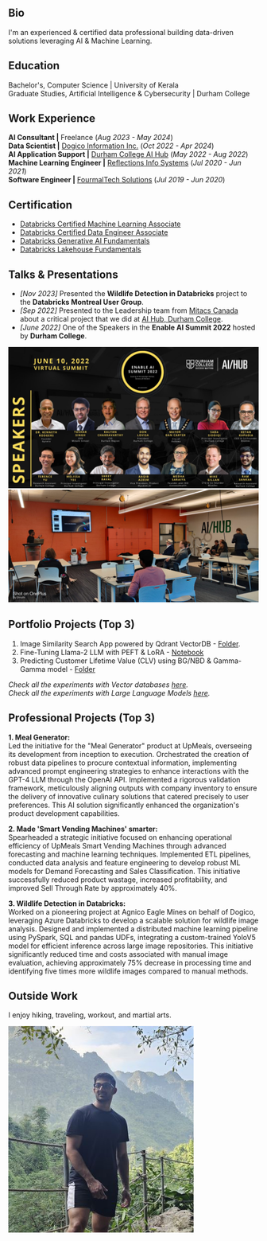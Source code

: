 ## Bio
I'm an experienced & certified data professional building data-driven solutions leveraging AI & Machine Learning.

## Education
Bachelor's, Computer Science | University of Kerala  
Graduate Studies, Artificial Intelligence & Cybersecurity | Durham College  

## Work Experience
**AI Consultant |** Freelance (_Aug 2023 - May 2024_)  
**Data Scientist |** [Dogico Information Inc.](https://www.linkedin.com/company/dogico-information-inc./) (_Oct 2022 - Apr 2024_)  
**AI Application Support |** [Durham College AI Hub](https://www.linkedin.com/showcase/dcaihub/) (_May 2022 - Aug 2022_)  
**Machine Learning Engineer |** [Reflections Info Systems](https://www.linkedin.com/company/reflectionsit/) (_Jul 2020 - Jun 2021_)  
**Software Engineer |** [FourmalTech Solutions](https://www.linkedin.com/company/fourmaltechsolution/) (_Jul 2019 - Jun 2020_)  

## Certification
- [Databricks Certified Machine Learning Associate](https://credentials.databricks.com/be519480-ba26-433f-b891-967ae289a5e8)  
- [Databricks Certified Data Engineer Associate](https://credentials.databricks.com/b4089597-5059-4e3f-8a43-fb4bb76dd72c)   
- [Databricks Generative AI Fundamentals](https://credentials.databricks.com/830053e4-f9f7-46b9-af9d-992ef2b50d1b)  
- [Databricks Lakehouse Fundamentals](https://credentials.databricks.com/02705434-5aab-4230-b094-bad4fc9d7399)

## Talks & Presentations
- _[Nov 2023]_ Presented the **Wildlife Detection in Databricks** project to the **Databricks Montreal User Group**.
- _[Sep 2022]_ Presented to the Leadership team from [Mitacs Canada](https://www.mitacs.ca/) about a critical project that we did at [AI Hub, Durham College](https://durhamcollege.ca/about/office-of-research-services-innovation-and-entrepreneurship-orsie/the-ai-hub).
- _[June 2022]_ One of the Speakers in the **Enable AI Summit 2022** hosted by **Durham College**.  

![EnableAISpeakers](/assets/img/enable-ai-speakers-2022.jpeg)
![MitacsPresentation](/assets/img/Mitacs-presentation.jpeg)

## Portfolio Projects (Top 3)
1. Image Similarity Search App powered by Qdrant VectorDB - [Folder](https://github.com/rrsankar/All-About-VectorDB/tree/main/2-Image-Similarity-Search-App-with-Qdrant).
2. Fine-Tuning Llama-2 LLM with PEFT & LoRA - [Notebook](https://github.com/rrsankar/All-About-LLM/blob/main/2-Fine-Tuning-Llama2-with-LoRa/fine_tuning_llama2.ipynb)
3. Predicting Customer Lifetime Value (CLV) using BG/NBD & Gamma-Gamma model - [Folder](https://github.com/rrsankar/CLV-Prediction-Using-ML/tree/main/CLV_using_Lifetimes_BGNBD_GammaGamma)  

_Check all the experiments with Vector databases [here](https://github.com/rrsankar/All-About-VectorDB)._  
_Check all the experiments with Large Language Models [here](https://github.com/rrsankar/All-About-LLM)._

## Professional Projects (Top 3)

**1. Meal Generator:**  
Led the initiative for the "Meal Generator" product at UpMeals, overseeing its development from inception to execution. Orchestrated the creation of robust data pipelines to procure contextual information, implementing advanced prompt engineering strategies to enhance interactions with the GPT-4 LLM through the OpenAI API. Implemented a rigorous validation framework, meticulously aligning outputs with company inventory to ensure the delivery of innovative culinary solutions that catered precisely to user preferences. This AI solution significantly enhanced the organization's product development capabilities.

**2. Made 'Smart Vending Machines' smarter:**  
Spearheaded a strategic initiative focused on enhancing operational efficiency of UpMeals Smart Vending Machines through advanced forecasting and machine learning techniques. Implemented ETL pipelines, conducted data analysis and feature engineering to develop robust ML models for Demand Forecasting and Sales Classification. This initiative successfully reduced product wastage, increased profitability, and improved Sell Through Rate by approximately 40%.

**3. Wildlife Detection in Databricks:**  
Worked on a pioneering project at Agnico Eagle Mines on behalf of Dogico, leveraging Azure Databricks to develop a scalable solution for wildlife image analysis. Designed and implemented a distributed machine learning pipeline using PySpark, SQL and pandas UDFs, integrating a custom-trained YoloV5 model for efficient inference across large image repositories. This initiative significantly reduced time and costs associated with manual image evaluation, achieving approximately 75% decrease in processing time and identifying five times more wildlife images compared to manual methods.

## Outside Work

I enjoy hiking, traveling, workout, and martial arts.

![Trek](/assets/img/Trek-Cut.jpg)

